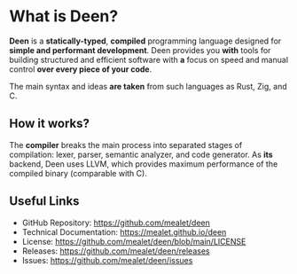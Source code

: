 # What is Deen?

**Deen** is a **statically-typed**, **compiled** programming language designed for **simple and performant development**.
Deen provides you **with** tools for building structured and efficient software with **a** focus on speed and manual control **over every piece of your code**.

The main syntax and ideas **are taken** from such languages as Rust, Zig, and C.

## How it works?

The **compiler** breaks the main process into separated stages of compilation: lexer, parser, semantic analyzer, and code generator.
As **its** backend, Deen uses LLVM, which provides maximum performance of the compiled binary (comparable with C).

## Useful Links

- GitHub Repository: https://github.com/mealet/deen
- Technical Documentation: https://mealet.github.io/deen
- License: https://github.com/mealet/deen/blob/main/LICENSE
- Releases: https://github.com/mealet/deen/releases
- Issues: https://github.com/mealet/deen/issues
